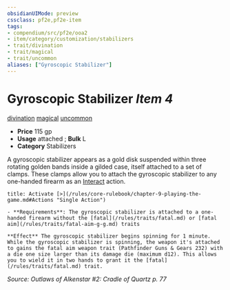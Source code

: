 ```yaml
---
obsidianUIMode: preview
cssclass: pf2e,pf2e-item
tags:
- compendium/src/pf2e/ooa2
- item/category/customization/stabilizers
- trait/divination
- trait/magical
- trait/uncommon
aliases: ["Gyroscopic Stabilizer"]
---
```

# Gyroscopic Stabilizer *Item 4*  
[divination](/rules/traits/divination.md)  [magical](/rules/traits/magical.md)  [uncommon](/rules/traits/uncommon.md)  

- **Price** 115 gp
- **Usage** attached <to a two-handed firearm>; **Bulk** L
- **Category** Stabilizers

A gyroscopic stabilizer appears as a gold disk suspended within three rotating golden bands inside a gilded case, itself attached to a set of clamps. These clamps allow you to attach the gyroscopic stabilizer to any one-handed firearm as an [Interact](/rules/actions/interact.md) action.

```ad-embed-ability
title: Activate [>](/rules/core-rulebook/chapter-9-playing-the-game.md#Actions "Single Action")

- **Requirements**: The gyroscopic stabilizer is attached to a one-handed firearm without the [fatal](/rules/traits/fatal.md) or [fatal aim](/rules/traits/fatal-aim-g-g.md) traits

**Effect** The gyroscopic stabilizer begins spinning for 1 minute. While the gyroscopic stabilizer is spinning, the weapon it's attached to gains the fatal aim weapon trait (Pathfinder Guns & Gears 232) with a die one size larger than its damage die (maximum d12). This allows you to wield it in two hands to grant it the [fatal](/rules/traits/fatal.md) trait.
```

*Source: Outlaws of Alkenstar #2: Cradle of Quartz p. 77*